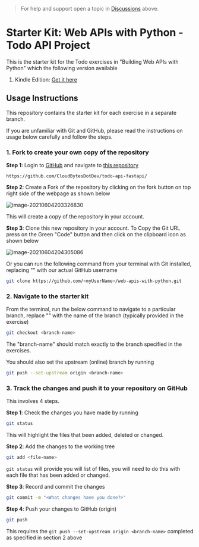 > For help and support open a topic in [Discussions](https://github.com/CloudBytesDotDev/web-apis-with-python/discussions) above.

# Starter Kit: Web APIs with Python - Todo API Project

This is the starter kit for the Todo exercises in "Building Web APIs with Python" which the following version available

1. Kindle Edition: [Get it here](https://kdp.amazon.com/amazon-dp-action/us/dualbookshelf.marketplacelink/B09BJLKM6F)

## Usage Instructions

This repository contains the starter kit for each exercise in a separate branch. 

If you are unfamiliar with Git and GitHub, please read the instructions on usage below carefully and follow the steps. 

### 1. Fork to create your own copy of the repository

**Step 1**: Login to [GitHub](https://github.com) and navigate to [this repository](https://github.com/CloudBytesDotDev/todo-api-fastapi/)

```http
https://github.com/CloudBytesDotDev/todo-api-fastapi/
```

**Step 2**: Create a Fork of the repository by clicking on the fork button on top right side of the webpage as shown below

![image-20210604203326830](https://user-images.githubusercontent.com/4152163/120856800-f96ade80-c59d-11eb-9f8a-7a217dd98767.png)

This will create a copy of the repository in your account. 

**Step 3**: Clone this new repository in your account. To Copy the Git URL press on the Green "Code" button and then click on the clipboard icon as shown below

![image-20210604204305086](https://user-images.githubusercontent.com/4152163/120856928-27502300-c59e-11eb-9826-eb7777efe3f2.png)

Or you can run the following command from your terminal with Git installed, replacing "<myUserName>" with our actual GitHub username

```bash
git clone https://github.com/<myUserName>/web-apis-with-python.git
```

### 2. Navigate to the starter kit

From the terminal, run the below command to navigate to a particular branch, replace "<branch-name>" with the name of the branch (typically provided in the exercise)

```bash
git checkout <branch-name>
```

The "branch-name" should match exactly to the branch specified in the exercises. 

You should also set the upstream (online) branch by running

```bash
git push --set-upstream origin <branch-name>
```

### 3. Track the changes and push it to your repository on GitHub

This involves 4 steps.

**Step 1**: Check the changes you have made by running

```bash
git status
```

This will highlight the files that been added, deleted or changed. 

**Step 2**: Add the changes to the working tree

```bash
git add <file-name>
```

`git status` will provide you will list of files, you will need to do this with each file that has been added or changed.

**Step 3**: Record and commit the changes

```bash
git commit -m "<What changes have you done?>"
```

**Step 4**: Push your changes to GitHub (origin)

```bash
git push
```

This requires the `git push --set-upstream origin <branch-name>` completed as specified in section 2 above
